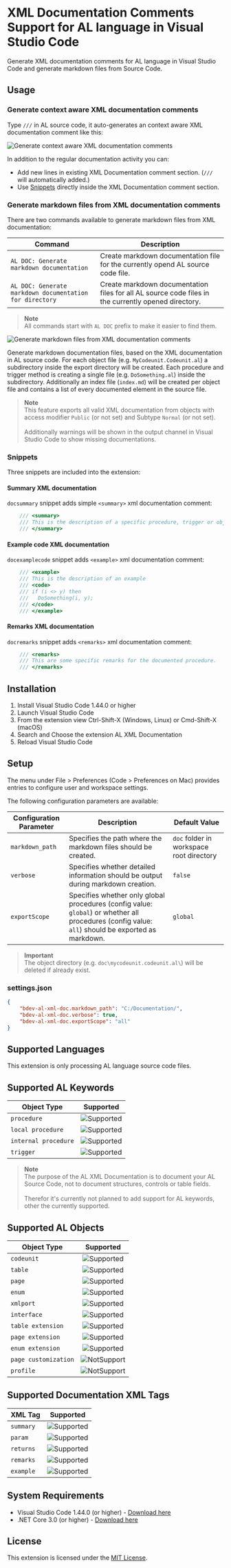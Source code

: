 # XML Documentation Comments Support for AL language in Visual Studio Code

Generate XML documentation comments for AL language in Visual Studio Code and generate markdown files from Source Code.

## Usage
### Generate context aware XML documentation comments
Type `///` in AL source code, it auto-generates an context aware XML documentation comment like this:

![Generate context aware XML documentation comments][GenerateXmlDoc]

In addition to the regular documentation activity you can:
 - Add new lines in existing XML Documentation comment section. (`///` will automatically added.)
 - Use [Snippets](#Snippets) directly inside the XML Documentation comment section.

### Generate markdown files from XML documentation comments
There are two commands available to generate markdown files from XML documentation:

| Command | Description | 
| --- | --- |
| `AL DOC: Generate markdown documentation` | Create markdown documentation file for the currently opend AL source code file. |
| `AL DOC: Generate markdown documentation for directory` | Create markdown documentation files for all AL source code files in the currently opened directory. |

> **Note**<br>All commands start with `AL DOC` prefix to make it easier to find them.

![Generate markdown files from XML documentation comments][GenerateMDDoc]

Generate markdown documentation files, based on the XML documentation in AL source code. For each object file (e.g. `MyCodeunit.Codeunit.al`) a subdirectory inside the export directory will be created.
Each procedure and trigger method is creating a single file (e.g. `DoSomething.al`) inside the subdirectory. Additionally an index file (`index.md`) will be created per object file and contains a list of every documented element in the source file.

> **Note**<br>This feature exports all valid XML documentation from objects with access modifier `Public` (or not set) and Subtype `Normal` (or not set).<br><br>Additionally warnings will be shown in the output channel in Visual Studio Code to show missing documentations.

### Snippets
Three snippets are included into the extension:
#### Summary XML documentation
`docsummary` snippet adds simple `<summary>` xml documentation comment:
```c#
    /// <summary>
    /// This is the description of a specific procedure, trigger or object.
    /// </summary>
```
#### Example code XML documentation
`docexamplecode` snippet adds `<example>` xml documentation comment:
```c#
    /// <example>
    /// This is the description of an example
    /// <code>
    /// if (i <> y) then
    ///   DoSomething(i, y);
    /// </code>
    /// </example>
```
#### Remarks XML documentation
`docremarks` snippet adds `<remarks>` xml documentation comment:
```c#
    /// <remarks>
    /// This are some specific remarks for the documented procedure.
    /// </remarks>
```

## Installation
1. Install Visual Studio Code 1.44.0 or higher
2. Launch Visual Studio Code
3. From the extension view Ctrl-Shift-X (Windows, Linux) or Cmd-Shift-X (macOS)
4. Search and Choose the extension AL XML Documentation
5. Reload Visual Studio Code

## Setup
The menu under File > Preferences (Code > Preferences on Mac) provides entries to configure user and workspace settings. 

The following configuration parameters are available:

| Configuration Parameter | Description | Default Value |
| --- | --- | --- |
| `markdown_path` | Specifies the path where the markdown files should be created. | `doc` folder in workspace root directory |
| `verbose` | Specifies whether detailed information should be output during markdown creation. | `false` | 
| `exportScope` | Specifies whether only global procedures (config value: `global`) or whether all procedures (config value: `all`) should be exported as markdown. | `global` |

> **Important**<br>The object directory (e.g. `doc\mycodeunit.codeunit.al\`) will be deleted if already exist.

### settings.json
```json 
{
    "bdev-al-xml-doc.markdown_path": "C:/Documentation/",
    "bdev-al-xml-doc.verbose": true,
    "bdev-al-xml-doc.exportScope": "all"    
}
```

## Supported Languages
This extension is only processing AL language source code files.

## Supported AL Keywords
| Object Type | Supported |
| --- | :---: |
| `procedure` | ![Supported] |
| `local procedure` | ![Supported] |
| `internal procedure` | ![Supported] |
| `trigger` | ![Supported] |

> **Note**<br>The purpose of the AL XML Documentation is to document your AL Source Code, not to document structures, controls or table fields.<br><br>Therefor it's currently not planned to add support for AL keywords, other the currently supported.

## Supported AL Objects
| Object Type | Supported |
| --- | :---: |
| `codeunit` | ![Supported] |
| `table` | ![Supported] |
| `page` | ![Supported] |
| `enum` | ![Supported] |
| `xmlport` | ![Supported] |
| `interface` | ![Supported] |
| `table extension` | ![Supported] |
| `page extension` | ![Supported] |
| `enum extension` | ![Supported] |
| `page customization` | ![NotSupport] |
| `profile` | ![NotSupport] |

## Supported Documentation XML Tags

| XML Tag | Supported |
| --- | :---: |
| `summary` | ![Supported] |
| `param` | ![Supported] |
| `returns` | ![Supported] |
| `remarks` | ![Supported] |
| `example` | ![Supported] |

## System Requirements
 - Visual Studio Code 1.44.0 (or higher) - [Download here](https://code.visualstudio.com/Download)
 - .NET Core 3.0 (or higher) - [Download here](https://dotnet.microsoft.com/download/dotnet-core/3.0)


## License
This extension is licensed under the [MIT License](https://github.com/365businessdev/vscode-alxmldocumentation/blob/dev/LICENSE.txt).

[GenerateXmlDoc]: https://github.com/365businessdev/vscode-alxmldocumentation/blob/dev/doc/AddXmlDocComment.gif?raw=true "Generate context aware XML documentation comments"
[GenerateMDDoc]: https://github.com/365businessdev/vscode-alxmldocumentation/blob/dev/doc/GenerateMarkdownDoc.gif?raw=true  "Generate markdown files from XML documentation comments"
[Supported]: https://cdn4.iconfinder.com/data/icons/icocentre-free-icons/137/f-check_256-16.png "Supported"
[NotSupport]: https://cdn2.iconfinder.com/data/icons/circular%20icons/no.png "Not Supported"